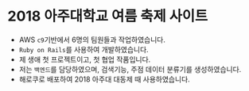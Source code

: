 # 2018 아주대학교 여름 축제 사이트

- AWS `c9`기반에서 6명의 팀원들과 작업하였습니다.
- `Ruby on Rails`를 사용하여 개발하였습니다.
- 제 생애 첫 프로젝트이고, 첫 협업 작품입니다.
- 저는 `백엔드`를 담당하였으며, 검색기능, 주점 데이터 분류기를 생성하였습니다.
- 해로쿠로 배포하여 2018 아주대 대동제 때 사용하였습니다.
